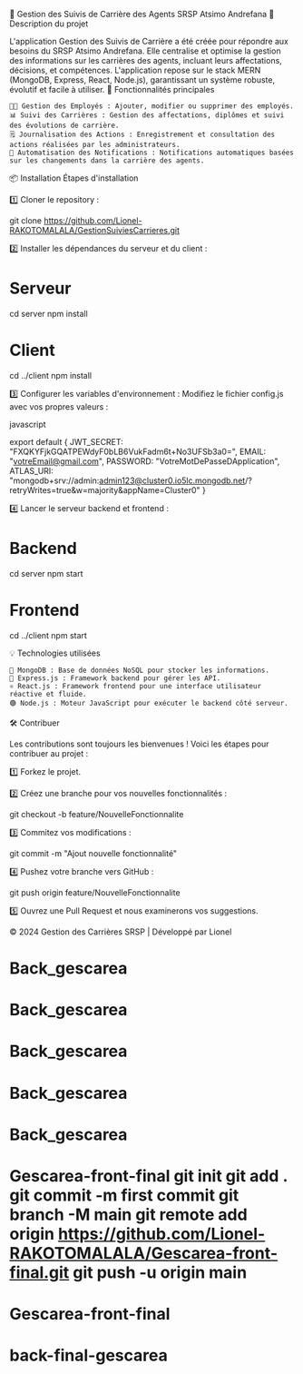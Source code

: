 🎯 Gestion des Suivis de Carrière des Agents SRSP Atsimo Andrefana
📝 Description du projet

L'application Gestion des Suivis de Carrière a été créée pour répondre aux besoins du SRSP Atsimo Andrefana. Elle centralise et optimise la gestion des informations sur les carrières des agents, incluant leurs affectations, décisions, et compétences.
L'application repose sur le stack MERN (MongoDB, Express, React, Node.js), garantissant un système robuste, évolutif et facile à utiliser.
🚀 Fonctionnalités principales

    🧑‍💼 Gestion des Employés : Ajouter, modifier ou supprimer des employés.
    📊 Suivi des Carrières : Gestion des affectations, diplômes et suivi des évolutions de carrière.
    🗒️ Journalisation des Actions : Enregistrement et consultation des actions réalisées par les administrateurs.
    🔔 Automatisation des Notifications : Notifications automatiques basées sur les changements dans la carrière des agents.

📦 Installation
Étapes d'installation

1️⃣ Cloner le repository :



git clone https://github.com/Lionel-RAKOTOMALALA/GestionSuiviesCarrieres.git

2️⃣ Installer les dépendances du serveur et du client :



# Serveur
cd server
npm install

# Client
cd ../client
npm install

3️⃣ Configurer les variables d'environnement :
Modifiez le fichier config.js avec vos propres valeurs :

javascript

export default {
    JWT_SECRET: "FXQKYFjkGQATPEWdyF0bLB6VukFadm6t+No3UFSb3a0=",
    EMAIL: "votreEmail@gmail.com",
    PASSWORD: "VotreMotDePasseDApplication",
    ATLAS_URI: "mongodb+srv://admin:admin123@cluster0.io5lc.mongodb.net/?retryWrites=true&w=majority&appName=Cluster0"
}

4️⃣ Lancer le serveur backend et frontend :



# Backend
cd server
npm start

# Frontend
cd ../client
npm start

💡 Technologies utilisées

    🍃 MongoDB : Base de données NoSQL pour stocker les informations.
    🚀 Express.js : Framework backend pour gérer les API.
    ⚛️ React.js : Framework frontend pour une interface utilisateur réactive et fluide.
    🟢 Node.js : Moteur JavaScript pour exécuter le backend côté serveur.

🛠️ Contribuer

Les contributions sont toujours les bienvenues ! Voici les étapes pour contribuer au projet :

1️⃣ Forkez le projet.

2️⃣ Créez une branche pour vos nouvelles fonctionnalités :



git checkout -b feature/NouvelleFonctionnalite

3️⃣ Commitez vos modifications :



git commit -m "Ajout nouvelle fonctionnalité"

4️⃣ Pushez votre branche vers GitHub :



git push origin feature/NouvelleFonctionnalite

5️⃣ Ouvrez une Pull Request et nous examinerons vos suggestions.

© 2024 Gestion des Carrières SRSP | Développé par Lionel
# Back_gescarea
# Back_gescarea
# Back_gescarea
# Back_gescarea
# Back_gescarea
# Gescarea-front-final git init git add . git commit -m first commit git branch -M main git remote add origin https://github.com/Lionel-RAKOTOMALALA/Gescarea-front-final.git git push -u origin main
# Gescarea-front-final
# back-final-gescarea
